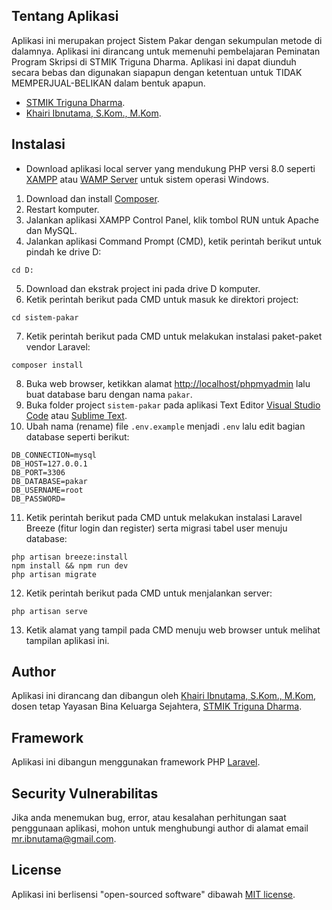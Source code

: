 ## Tentang Aplikasi

Aplikasi ini merupakan project Sistem Pakar dengan sekumpulan metode di dalamnya. Aplikasi ini dirancang untuk memenuhi pembelajaran Peminatan Program Skripsi di STMIK Triguna Dharma. Aplikasi ini dapat diunduh secara bebas dan digunakan siapapun dengan ketentuan untuk TIDAK MEMPERJUAL-BELIKAN dalam bentuk apapun.

-   [STMIK Triguna Dharma](https://www.trigunadharma.ac.id).
-   [Khairi Ibnutama, S.Kom., M.Kom](https://kaitama.dev).

## Instalasi

-   Download aplikasi local server yang mendukung PHP versi 8.0 seperti [XAMPP](https://www.apachefriends.org/download.html) atau [WAMP Server](https://www.wampserver.com/en/download-wampserver-64bits/) untuk sistem operasi Windows.

1. Download dan install [Composer](https://getcomposer.org/Composer-Setup.exe).
2. Restart komputer.
3. Jalankan aplikasi XAMPP Control Panel, klik tombol RUN untuk Apache dan MySQL.
4. Jalankan aplikasi Command Prompt (CMD), ketik perintah berikut untuk pindah ke drive D:

```
cd D:
```

5. Download dan ekstrak project ini pada drive D komputer.
6. Ketik perintah berikut pada CMD untuk masuk ke direktori project:

```
cd sistem-pakar
```

7. Ketik perintah berikut pada CMD untuk melakukan instalasi paket-paket vendor Laravel:

```
composer install
```

8. Buka web browser, ketikkan alamat [http://localhost/phpmyadmin](http://localhost/phpmyadmin) lalu buat database baru dengan nama `pakar`.
9. Buka folder project `sistem-pakar` pada aplikasi Text Editor [Visual Studio Code](https://code.visualstudio.com/Download) atau [Sublime Text](https://www.sublimetext.com/download).
10. Ubah nama (rename) file `.env.example` menjadi `.env` lalu edit bagian database seperti berikut:

```
DB_CONNECTION=mysql
DB_HOST=127.0.0.1
DB_PORT=3306
DB_DATABASE=pakar
DB_USERNAME=root
DB_PASSWORD=
```

11. Ketik perintah berikut pada CMD untuk melakukan instalasi Laravel Breeze (fitur login dan register) serta migrasi tabel user menuju database:

```
php artisan breeze:install
npm install && npm run dev
php artisan migrate
```

12. Ketik perintah berikut pada CMD untuk menjalankan server:

```
php artisan serve
```

13. Ketik alamat yang tampil pada CMD menuju web browser untuk melihat tampilan aplikasi ini.

## Author

Aplikasi ini dirancang dan dibangun oleh [Khairi Ibnutama, S.Kom., M.Kom](https://kaitama.dev), dosen tetap Yayasan Bina Keluarga Sejahtera, [STMIK Triguna Dharma](https://www.trigunadharma.ac.id).

## Framework

Aplikasi ini dibangun menggunakan framework PHP [Laravel](https://laravel.com).

## Security Vulnerabilitas

Jika anda menemukan bug, error, atau kesalahan perhitungan saat penggunaan aplikasi, mohon untuk menghubungi author di alamat email [mr.ibnutama@gmail.com](mailto:mr.ibnutama@gmail.com).

## License

Aplikasi ini berlisensi "open-sourced software" dibawah [MIT license](https://opensource.org/licenses/MIT).

